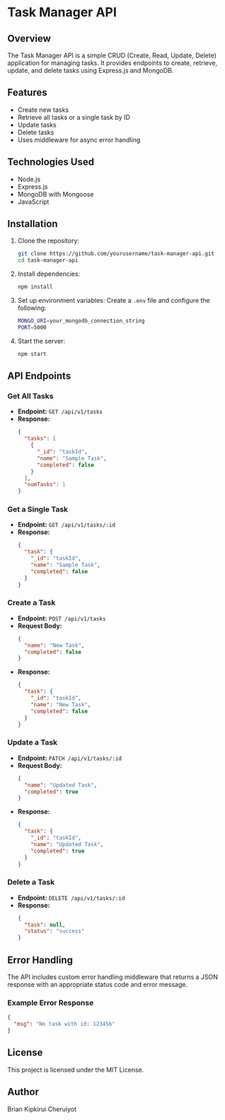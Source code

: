 # Task Manager API

## Overview

The Task Manager API is a simple CRUD (Create, Read, Update, Delete) application for managing tasks. It provides endpoints to create, retrieve, update, and delete tasks using Express.js and MongoDB.

## Features

- Create new tasks
- Retrieve all tasks or a single task by ID
- Update tasks
- Delete tasks
- Uses middleware for async error handling

## Technologies Used

- Node.js
- Express.js
- MongoDB with Mongoose
- JavaScript

## Installation

1. Clone the repository:

   ```sh
   git clone https://github.com/yourusername/task-manager-api.git
   cd task-manager-api
   ```

2. Install dependencies:

   ```sh
   npm install
   ```

3. Set up environment variables:
   Create a `.env` file and configure the following:

   ```sh
   MONGO_URI=your_mongodb_connection_string
   PORT=5000
   ```

4. Start the server:
   ```sh
   npm start
   ```

## API Endpoints

### Get All Tasks

- **Endpoint:** `GET /api/v1/tasks`
- **Response:**
  ```json
  {
    "tasks": [
      {
        "_id": "taskId",
        "name": "Sample Task",
        "completed": false
      }
    ],
    "numTasks": 1
  }
  ```

### Get a Single Task

- **Endpoint:** `GET /api/v1/tasks/:id`
- **Response:**
  ```json
  {
    "task": {
      "_id": "taskId",
      "name": "Sample Task",
      "completed": false
    }
  }
  ```

### Create a Task

- **Endpoint:** `POST /api/v1/tasks`
- **Request Body:**
  ```json
  {
    "name": "New Task",
    "completed": false
  }
  ```
- **Response:**
  ```json
  {
    "task": {
      "_id": "taskId",
      "name": "New Task",
      "completed": false
    }
  }
  ```

### Update a Task

- **Endpoint:** `PATCH /api/v1/tasks/:id`
- **Request Body:**
  ```json
  {
    "name": "Updated Task",
    "completed": true
  }
  ```
- **Response:**
  ```json
  {
    "task": {
      "_id": "taskId",
      "name": "Updated Task",
      "completed": true
    }
  }
  ```

### Delete a Task

- **Endpoint:** `DELETE /api/v1/tasks/:id`
- **Response:**
  ```json
  {
    "task": null,
    "status": "success"
  }
  ```

## Error Handling

The API includes custom error handling middleware that returns a JSON response with an appropriate status code and error message.

### Example Error Response

```json
{
  "msg": "No task with id: 123456"
}
```

## License

This project is licensed under the MIT License.

## Author

Brian Kipkirui Cheruiyot
